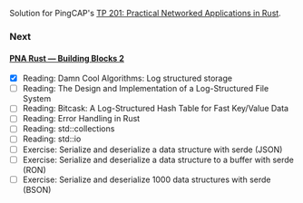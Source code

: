 Solution for PingCAP's [TP 201: Practical Networked Applications in Rust](https://github.com/pingcap/talent-plan/blob/master/courses/rust/README.md).

### Next

#### [PNA Rust — Building Blocks 2](https://github.com/kafji/talent-plan/blob/master/courses/rust/building-blocks/bb-2.md)

- [x] Reading: Damn Cool Algorithms: Log structured storage
- [ ] Reading: The Design and Implementation of a Log-Structured File System
- [ ] Reading: Bitcask: A Log-Structured Hash Table for Fast Key/Value Data
- [ ] Reading: Error Handling in Rust
- [ ] Reading: std::collections
- [ ] Reading: std::io
- [ ] Exercise: Serialize and deserialize a data structure with serde (JSON)
- [ ] Exercise: Serialize and deserialize a data structure to a buffer with serde (RON)
- [ ] Exercise: Serialize and deserialize 1000 data structures with serde (BSON)
